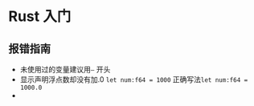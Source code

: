 # Rust 入门

## 报错指南

- 未使用过的变量建议用`—` 开头 
- 显示声明浮点数却没有加.0 `let num:f64 = 1000`  正确写法`let num:f64 = 1000.0`
- 